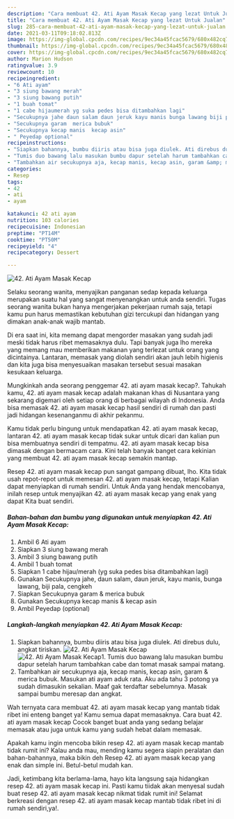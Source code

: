 ```yaml
---
description: "Cara membuat 42. Ati Ayam Masak Kecap yang lezat Untuk Jualan"
title: "Cara membuat 42. Ati Ayam Masak Kecap yang lezat Untuk Jualan"
slug: 285-cara-membuat-42-ati-ayam-masak-kecap-yang-lezat-untuk-jualan
date: 2021-03-11T09:18:02.813Z
image: https://img-global.cpcdn.com/recipes/9ec34a45fcac5679/680x482cq70/42-ati-ayam-masak-kecap-foto-resep-utama.jpg
thumbnail: https://img-global.cpcdn.com/recipes/9ec34a45fcac5679/680x482cq70/42-ati-ayam-masak-kecap-foto-resep-utama.jpg
cover: https://img-global.cpcdn.com/recipes/9ec34a45fcac5679/680x482cq70/42-ati-ayam-masak-kecap-foto-resep-utama.jpg
author: Marion Hudson
ratingvalue: 3.9
reviewcount: 10
recipeingredient:
- "6 Ati ayam"
- "3 siung bawang merah"
- "3 siung bawang putih"
- "1 buah tomat"
- "1 cabe hijaumerah yg suka pedes bisa ditambahkan lagi"
- "Secukupnya jahe daun salam daun jeruk kayu manis bunga lawang biji pala cengkeh"
- "Secukupnya garam  merica bubuk"
- "Secukupnya kecap manis  kecap asin"
- " Peyedap optional"
recipeinstructions:
- "Siapkan bahannya, bumbu diiris atau bisa juga diulek. Ati direbus dulu, angkat tiriskan."
- "Tumis duo bawang lalu masukan bumbu dapur setelah harum tambahkan cabe dan tomat masak sampai matang."
- "Tambahkan air secukupnya aja, kecap manis, kecap asin, garam &amp; merica bubuk. Masukan ati ayam aduk rata. Aku ada tahu 3 potong ya sudah dimasukin sekalian. Maaf gak terdaftar sebelumnya. Masak sampai bumbu meresap dan angkat."
categories:
- Resep
tags:
- 42
- ati
- ayam

katakunci: 42 ati ayam 
nutrition: 103 calories
recipecuisine: Indonesian
preptime: "PT14M"
cooktime: "PT50M"
recipeyield: "4"
recipecategory: Dessert

---
```



![42. Ati Ayam Masak Kecap](https://img-global.cpcdn.com/recipes/9ec34a45fcac5679/680x482cq70/42-ati-ayam-masak-kecap-foto-resep-utama.jpg)

Selaku seorang wanita, menyajikan panganan sedap kepada keluarga merupakan suatu hal yang sangat menyenangkan untuk anda sendiri. Tugas seorang  wanita bukan hanya mengerjakan pekerjaan rumah saja, tetapi kamu pun harus memastikan kebutuhan gizi tercukupi dan hidangan yang dimakan anak-anak wajib mantab.

Di era  saat ini, kita memang dapat mengorder masakan yang sudah jadi meski tidak harus ribet memasaknya dulu. Tapi banyak juga lho mereka yang memang mau memberikan makanan yang terlezat untuk orang yang dicintainya. Lantaran, memasak yang diolah sendiri akan jauh lebih higienis dan kita juga bisa menyesuaikan masakan tersebut sesuai masakan kesukaan keluarga. 



Mungkinkah anda seorang penggemar 42. ati ayam masak kecap?. Tahukah kamu, 42. ati ayam masak kecap adalah makanan khas di Nusantara yang sekarang digemari oleh setiap orang di berbagai wilayah di Indonesia. Anda bisa memasak 42. ati ayam masak kecap hasil sendiri di rumah dan pasti jadi hidangan kesenanganmu di akhir pekanmu.

Kamu tidak perlu bingung untuk mendapatkan 42. ati ayam masak kecap, lantaran 42. ati ayam masak kecap tidak sukar untuk dicari dan kalian pun bisa membuatnya sendiri di tempatmu. 42. ati ayam masak kecap bisa dimasak dengan bermacam cara. Kini telah banyak banget cara kekinian yang membuat 42. ati ayam masak kecap semakin mantap.

Resep 42. ati ayam masak kecap pun sangat gampang dibuat, lho. Kita tidak usah repot-repot untuk memesan 42. ati ayam masak kecap, tetapi Kalian dapat menyiapkan di rumah sendiri. Untuk Anda yang hendak mencobanya, inilah resep untuk menyajikan 42. ati ayam masak kecap yang enak yang dapat Kita buat sendiri.

<!--inarticleads1-->

##### Bahan-bahan dan bumbu yang digunakan untuk menyiapkan 42. Ati Ayam Masak Kecap:

1. Ambil 6 Ati ayam
1. Siapkan 3 siung bawang merah
1. Ambil 3 siung bawang putih
1. Ambil 1 buah tomat
1. Siapkan 1 cabe hijau/merah (yg suka pedes bisa ditambahkan lagi)
1. Gunakan Secukupnya jahe, daun salam, daun jeruk, kayu manis, bunga lawang, biji pala, cengkeh
1. Siapkan Secukupnya garam &amp; merica bubuk
1. Gunakan Secukupnya kecap manis &amp; kecap asin
1. Ambil  Peyedap (optional)




<!--inarticleads2-->

##### Langkah-langkah menyiapkan 42. Ati Ayam Masak Kecap:

1. Siapkan bahannya, bumbu diiris atau bisa juga diulek. Ati direbus dulu, angkat tiriskan.
<img src="https://img-global.cpcdn.com/steps/7adf7ff1a70c820a/160x128cq70/42-ati-ayam-masak-kecap-langkah-memasak-1-foto.jpg" alt="42. Ati Ayam Masak Kecap"><img src="https://img-global.cpcdn.com/steps/5f42fd47cb845b19/160x128cq70/42-ati-ayam-masak-kecap-langkah-memasak-1-foto.jpg" alt="42. Ati Ayam Masak Kecap">1. Tumis duo bawang lalu masukan bumbu dapur setelah harum tambahkan cabe dan tomat masak sampai matang.
1. Tambahkan air secukupnya aja, kecap manis, kecap asin, garam &amp; merica bubuk. Masukan ati ayam aduk rata. Aku ada tahu 3 potong ya sudah dimasukin sekalian. Maaf gak terdaftar sebelumnya. Masak sampai bumbu meresap dan angkat.




Wah ternyata cara membuat 42. ati ayam masak kecap yang mantab tidak ribet ini enteng banget ya! Kamu semua dapat memasaknya. Cara buat 42. ati ayam masak kecap Cocok banget buat anda yang sedang belajar memasak atau juga untuk kamu yang sudah hebat dalam memasak.

Apakah kamu ingin mencoba bikin resep 42. ati ayam masak kecap mantab tidak rumit ini? Kalau anda mau, mending kamu segera siapin peralatan dan bahan-bahannya, maka bikin deh Resep 42. ati ayam masak kecap yang enak dan simple ini. Betul-betul mudah kan. 

Jadi, ketimbang kita berlama-lama, hayo kita langsung saja hidangkan resep 42. ati ayam masak kecap ini. Pasti kamu tiidak akan menyesal sudah buat resep 42. ati ayam masak kecap nikmat tidak rumit ini! Selamat berkreasi dengan resep 42. ati ayam masak kecap mantab tidak ribet ini di rumah sendiri,ya!.

